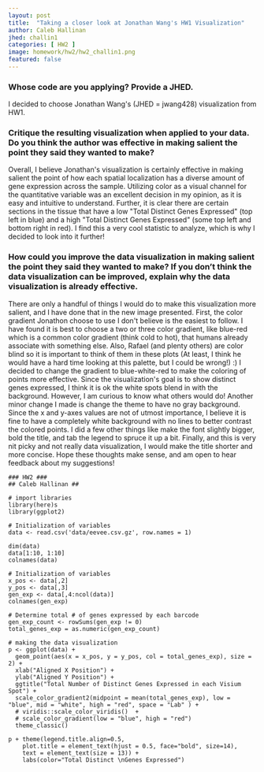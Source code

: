 ```yaml
---
layout: post
title:  "Taking a closer look at Jonathan Wang's HW1 Visualization"
author: Caleb Hallinan
jhed: challin1
categories: [ HW2 ]
image: homework/hw2/hw2_challin1.png
featured: false
---
```


### Whose code are you applying? Provide a JHED.
I decided to choose Jonathan Wang's (JHED = jwang428) visualization from HW1.


### Critique the resulting visualization when applied to your data. Do you think the author was effective in making salient the point they said they wanted to make?

Overall, I believe Jonathan's visualization is certainly effective in making salient the point of how each spatial localization has a diverse amount of gene expression across the sample. Utilizing color as a visual channel for the quantitative variable was an excellent decision in my opinion, as it is easy and intuitive to understand. Further, it is clear there are certain sections in the tissue that have a low "Total Distinct Genes Expressed" (top left in blue) and a high "Total Distinct Genes Expressed" (some top left and bottom right in red). I find this a very cool statistic to analyze, which is why I decided to look into it further!


### How could you improve the data visualization in making salient the point they said they wanted to make? If you don’t think the data visualization can be improved, explain why the data visualization is already effective.

There are only a handful of things I would do to make this visualization more salient, and I have done that in the new image presented. First, the color gradient Jonathon choose to use I don't believe is the easiest to follow. I have found it is best to choose a two or three color gradient, like blue-red which is a common color gradient (think cold to hot), that humans already associate with something else. Also, Rafael (and plenty others) are color blind so it is important to think of them in these plots (At least, I think he would have a hard time looking at this palette, but I could be wrong!) :) I decided to change the gradient to blue-white-red to make the coloring of points more effective. Since the visualization's goal is to show distinct genes expressed, I think it is ok the white spots blend in with the background. However, I am curious to know what others would do! Another minor change I made is change the theme to have no gray background. Since the x and y-axes values are not of utmost importance, I believe it is fine to have a completely white background with no lines to better contrast the colored points. I did a few other things like make the font slightly bigger, bold the title, and tab the legend to spruce it up a bit. Finally, and this is very nit picky and not really data visualization, I would make the title shorter and more concise. Hope these thoughts make sense, and am open to hear feedback about my suggestions!


```{r}
### HW2 ###
## Caleb Hallinan ##

# import libraries
library(here)s
library(ggplot2)

# Initialization of variables
data <- read.csv('data/eevee.csv.gz', row.names = 1)

dim(data)
data[1:10, 1:10]
colnames(data)

# Initialization of variables
x_pos <- data[,2]
y_pos <- data[,3]
gen_exp <- data[,4:ncol(data)]
colnames(gen_exp)

# Determine total # of genes expressed by each barcode
gen_exp_count <- rowSums(gen_exp != 0)
total_genes_exp = as.numeric(gen_exp_count)

# making the data visualization
p <- ggplot(data) + 
  geom_point(aes(x = x_pos, y = y_pos, col = total_genes_exp), size = 2) + 
  xlab("Aligned X Position") + 
  ylab("Aligned Y Position") + 
  ggtitle("Total Number of Distinct Genes Expressed in each Visium Spot") + 
  scale_color_gradient2(midpoint = mean(total_genes_exp), low = "blue", mid = "white", high = "red", space = "Lab" ) +
  # viridis::scale_color_viridis()  + 
  # scale_color_gradient(low = "blue", high = "red")
  theme_classic()
  
p + theme(legend.title.align=0.5,
    plot.title = element_text(hjust = 0.5, face="bold", size=14),
    text = element_text(size = 13)) + 
    labs(color="Total Distinct \nGenes Expressed")

```

